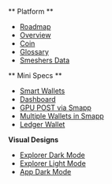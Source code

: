 
** Platform **
- [Roadmap](roadmap.md)
- [Overview](platform.md)
- [Coin](spacemesh_coin.md)
- [Glossary](sm0.1_names.md)
- [Smeshers Data](home-smeshers-data.md)

** Mini Specs **
- [Smart Wallets](smart_wallet_smapp.md)
- [Dashboard](dashboard.md)
- [GPU POST via Smapp](post_setup.md)
- [Multiple Wallets in Smapp](multiple_wallets_smapp.md)
- [Ledger Wallet](ledger_app.md)


**Visual Designs**
- [Explorer Dark Mode](resources/explorer_reference_visual_design_dark_mode.pdf ':ignore')
- [Explorer Light Mode](resources/explorer_reference_visual_design_light_mode.pdf ':ignore')
- [App Dark Mode](resources/smapp_dark_mode_design.pdf ':ignore')
